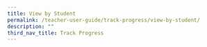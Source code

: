 ```yaml
---
title: View by Student
permalink: /teacher-user-guide/track-progress/view-by-student/
description: ""
third_nav_title: Track Progress
---
```

